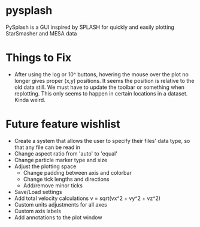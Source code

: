 # pysplash
PySplash is a GUI inspired by SPLASH for quickly and easily plotting StarSmasher and MESA data

# Things to Fix
* After using the log or 10^ buttons, hovering the mouse over the plot no longer gives proper (x,y) positions. It seems the position is relative to the old data still. We must have to update the toolbar or something when replotting. This only seems to happen in certain locations in a dataset. Kinda weird.

# Future feature wishlist
* Create a system that allows the user to specify their files' data type, so that any file can be read in
* Change aspect ratio from 'auto' to 'equal'
* Change particle marker type and size
* Adjust the plotting space
    * Change padding between axis and colorbar
    * Change tick lengths and directions
    * Add/remove minor ticks
* Save/Load settings
* Add total velocity calculations v = sqrt(vx^2 + vy^2 + vz^2)
* Custom units adjustments for all axes
* Custom axis labels
* Add annotations to the plot window
